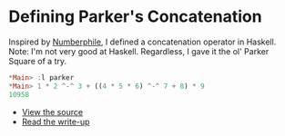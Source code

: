 Defining Parker's Concatenation
===============================

Inspired by [Numberphile], I defined a concatenation operator in
Haskell. Note: I'm not very good at Haskell. Regardless, I gave it the
ol' Parker Square of a try.

```haskell
*Main> :l parker
*Main> 1 * 2 ^-^ 3 + ((4 * 5 * 6) ^-^ 7 + 8) * 9
10958
```

 - [View the source][source]
 - [Read the write-up][doc]

[Numberphile]: https://www.youtube.com/watch?v=LgnoYsbI7Uc
[source]: https://github.com/eddieantonio/parker-concatenation/blob/master/parker.lhs
[doc]: https://github.com/eddieantonio/parker-concatenation/blob/master/parker.pdf
